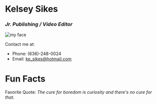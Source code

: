 # Kelsey Sikes
### *Jr. Publishing / Video Editor* 

![my face](https://scontent-ort2-1.xx.fbcdn.net/v/t1.0-9/13465974_1166012720117499_4171974821040372675_n.jpg?_nc_cat=0&oh=b8b727d7ba208b1319f75495c84e40d7&oe=5C040986)

Contact me at:
* Phone: (636)-248-0024
* Email: ke_sikes@hotmail.com

# Fun Facts

Favorite Quote: *The cure for boredom is curiosity and there's no cure for that.* 